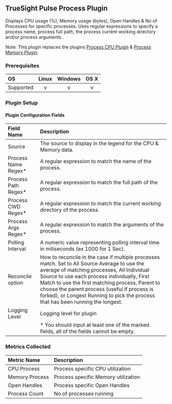 TrueSight Pulse Process Plugin
-------------------------------

Displays CPU usage (%), Memory usage (bytes), Open Handles & No of Processes for specific processes. Uses regular expressions to specify a process name, process full path, the process current working directory and/or process arguments .

Note: This plugin replaces the plugins [Process CPU Plugin](https://help.truesight.bmc.com/hc/en-us/articles/202671821-Process-CPU-Plugin) & [Process Memory Plugin](https://help.truesight.bmc.com/hc/en-us/articles/202671861-Process-Memory-Plugin).

### Prerequisites

|     OS    | Linux | Windows | OS X |
|:----------|:-----:|:-------:|:----:|
| Supported |   v   |    v    |  v   |


### Plugin Setup

#### Plugin Configuration Fields
|Field Name        |Description                                                                                                                                                                                                                                                    |
|:-----------------|:--------------------------------------------------------------------------------------------------------------------------------------------------------------------------------------------------------------------------------------------------------------|
|Source            |The source to display in the legend for the CPU & Memory data.                                                                                                                                                                                                          |
|Process Name Regex*|A regular expression to match the name of the process.                                                                                                                                                                                                         |
|Process Path Regex*|A regular expression to match the full path of the process.                                                                                                                                                                                                    |
|Process CWD Regex* |A regular expression to match the current working directory of the process.                                                                                                                                                                                    |
|Process Args Regex*|A regular expression to match the arguments of the process.                                                                                                                                                                                                    |
|Polling Interval|A numeric value representing polling interval time in miliseconds (ex 1000 for 1 Sec).                                                                                                                                                                                                    |
|Reconcile option  |How to reconcile in the case if multiple processes match.  Set to All Source Average to use the average of matching processes, All Individual Source to use each process individually, First Match to use the first matching process, Parent to choose the parent process (useful if process is forked), or Longest Running to pick the process that has been running the longest.|
|Logging Level  |Logging level for plugin                                                                                                                                                                                                   |
|                   |* You should input at least one of the marked fields, all of the fields cannot be empty.                                                                                                                                                                                                    |

### Metrics Collected

|Metric Name   |Description                                                             |
|:-------------|:-----------------------------------------------------------------------|
|CPU Process   |Process specific CPU utilization                                        |
|Memory Process|Process specific Memory utilization                                     |
|Open Handles  |Process specific Open Handles                                           |
|Process Count |No of processes running                                                 |